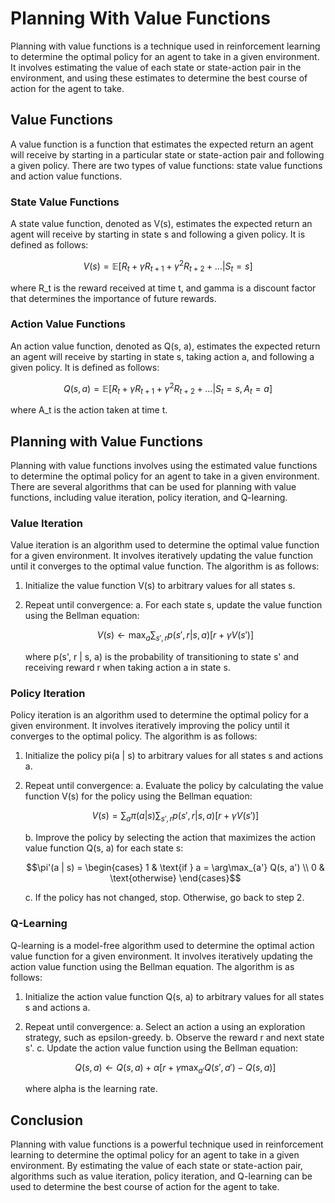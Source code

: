 # Planning With Value Functions

Planning with value functions is a technique used in reinforcement learning to determine the optimal policy for an agent to take in a given environment. It involves estimating the value of each state or state-action pair in the environment, and using these estimates to determine the best course of action for the agent to take.

## Value Functions

A value function is a function that estimates the expected return an agent will receive by starting in a particular state or state-action pair and following a given policy. There are two types of value functions: state value functions and action value functions.

### State Value Functions

A state value function, denoted as V(s), estimates the expected return an agent will receive by starting in state s and following a given policy. It is defined as follows:

$$V(s) = \mathbb{E}[R_t + \gamma R_{t+1} + \gamma^2 R_{t+2} + ... | S_t = s]$$

where R_t is the reward received at time t, and gamma is a discount factor that determines the importance of future rewards.

### Action Value Functions

An action value function, denoted as Q(s, a), estimates the expected return an agent will receive by starting in state s, taking action a, and following a given policy. It is defined as follows:

$$Q(s, a) = \mathbb{E}[R_t + \gamma R_{t+1} + \gamma^2 R_{t+2} + ... | S_t = s, A_t = a]$$

where A_t is the action taken at time t.

## Planning with Value Functions

Planning with value functions involves using the estimated value functions to determine the optimal policy for an agent to take in a given environment. There are several algorithms that can be used for planning with value functions, including value iteration, policy iteration, and Q-learning.

### Value Iteration

Value iteration is an algorithm used to determine the optimal value function for a given environment. It involves iteratively updating the value function until it converges to the optimal value function. The algorithm is as follows:

1. Initialize the value function V(s) to arbitrary values for all states s.
2. Repeat until convergence:
    a. For each state s, update the value function using the Bellman equation:
    
    $$V(s) \leftarrow \max_a \sum_{s', r} p(s', r | s, a)[r + \gamma V(s')]$$
    
    where p(s', r | s, a) is the probability of transitioning to state s' and receiving reward r when taking action a in state s.
    
### Policy Iteration

Policy iteration is an algorithm used to determine the optimal policy for a given environment. It involves iteratively improving the policy until it converges to the optimal policy. The algorithm is as follows:

1. Initialize the policy pi(a | s) to arbitrary values for all states s and actions a.
2. Repeat until convergence:
    a. Evaluate the policy by calculating the value function V(s) for the policy using the Bellman equation:
    
    $$V(s) = \sum_{a} \pi(a | s) \sum_{s', r} p(s', r | s, a)[r + \gamma V(s')]$$
    
    b. Improve the policy by selecting the action that maximizes the action value function Q(s, a) for each state s:
    
    $$\pi'(a | s) = \begin{cases} 1 & \text{if } a = \arg\max_{a'} Q(s, a') \\ 0 & \text{otherwise} \end{cases}$$
    
    c. If the policy has not changed, stop. Otherwise, go back to step 2.
    
### Q-Learning

Q-learning is a model-free algorithm used to determine the optimal action value function for a given environment. It involves iteratively updating the action value function using the Bellman equation. The algorithm is as follows:

1. Initialize the action value function Q(s, a) to arbitrary values for all states s and actions a.
2. Repeat until convergence:
    a. Select an action a using an exploration strategy, such as epsilon-greedy.
    b. Observe the reward r and next state s'.
    c. Update the action value function using the Bellman equation:
    
    $$Q(s, a) \leftarrow Q(s, a) + \alpha [r + \gamma \max_{a'} Q(s', a') - Q(s, a)]$$
    
    where alpha is the learning rate.

## Conclusion

Planning with value functions is a powerful technique used in reinforcement learning to determine the optimal policy for an agent to take in a given environment. By estimating the value of each state or state-action pair, algorithms such as value iteration, policy iteration, and Q-learning can be used to determine the best course of action for the agent to take.
